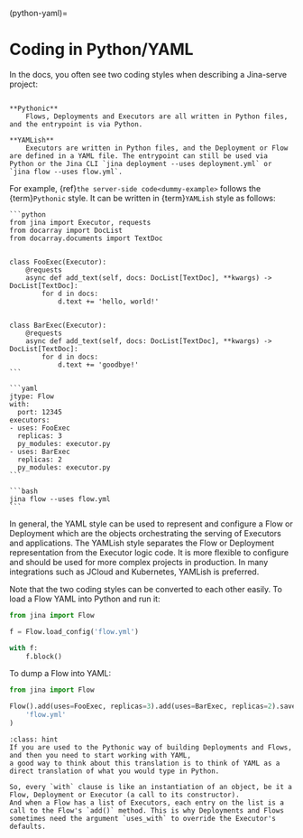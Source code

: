 (python-yaml)=
# Coding in Python/YAML

In the docs, you often see two coding styles when describing a Jina-serve project: 

```{glossary}

**Pythonic**
    Flows, Deployments and Executors are all written in Python files, and the entrypoint is via Python.
    
**YAMLish**
    Executors are written in Python files, and the Deployment or Flow are defined in a YAML file. The entrypoint can still be used via Python or the Jina CLI `jina deployment --uses deployment.yml` or `jina flow --uses flow.yml`.
```

For example, {ref}`the server-side code<dummy-example>` follows the {term}`Pythonic` style. It can be written in {term}`YAMLish` style as follows:

````{tab} executor.py
```python
from jina import Executor, requests
from docarray import DocList
from docarray.documents import TextDoc


class FooExec(Executor):
    @requests
    async def add_text(self, docs: DocList[TextDoc], **kwargs) -> DocList[TextDoc]:
        for d in docs:
            d.text += 'hello, world!'


class BarExec(Executor):
    @requests
    async def add_text(self, docs: DocList[TextDoc], **kwargs) -> DocList[TextDoc]:
        for d in docs:
            d.text += 'goodbye!'
```
````

````{tab} flow.yml
```yaml
jtype: Flow
with:
  port: 12345
executors:
- uses: FooExec
  replicas: 3
  py_modules: executor.py
- uses: BarExec
  replicas: 2
  py_modules: executor.py
```
````

````{tab} Entrypoint
```bash
jina flow --uses flow.yml
```
````

In general, the YAML style can be used to represent and configure a Flow or Deployment which are the objects orchestrating the serving of Executors and applications.
The YAMLish style separates the Flow or Deployment representation from the Executor logic code.
It is more flexible to configure and should be used for more complex projects in production. In many integrations such as JCloud and Kubernetes, YAMLish is preferred. 


Note that the two coding styles can be converted to each other easily. To load a Flow YAML into Python and run it:

```python
from jina import Flow

f = Flow.load_config('flow.yml')

with f:
    f.block()
```

To dump a Flow into YAML:

```python
from jina import Flow

Flow().add(uses=FooExec, replicas=3).add(uses=BarExec, replicas=2).save_config(
    'flow.yml'
)
```

````{admonition} Hint: YAML and Python duality (with, add, uses_with)
:class: hint
If you are used to the Pythonic way of building Deployments and Flows, and then you need to start working with YAML, 
a good way to think about this translation is to think of YAML as a direct translation of what you would type in Python.

So, every `with` clause is like an instantiation of an object, be it a Flow, Deployment or Executor (a call to its constructor).
And when a Flow has a list of Executors, each entry on the list is a call to the Flow's `add()` method. This is why Deployments and Flows sometimes need the argument `uses_with` to override the Executor's defaults.
````

